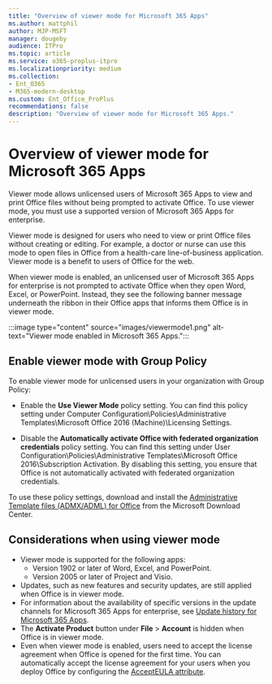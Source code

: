 ```yaml
---
title: "Overview of viewer mode for Microsoft 365 Apps"
ms.author: mattphil
author: MJP-MSFT
manager: dougeby
audience: ITPro
ms.topic: article
ms.service: o365-proplus-itpro
ms.localizationpriority: medium
ms.collection: 
- Ent_O365
- M365-modern-desktop
ms.custom: Ent_Office_ProPlus
recommendations: false
description: "Overview of viewer mode for Microsoft 365 Apps."
---
```


# Overview of viewer mode for Microsoft 365 Apps

Viewer mode allows unlicensed users of Microsoft 365 Apps to view and print Office files without being prompted to activate Office. To use viewer mode, you must use a supported version of Microsoft 365 Apps for enterprise.

Viewer mode is designed for users who need to view or print Office files without creating or editing. For example, a doctor or nurse can use this mode to open files in Office from a health-care line-of-business application. Viewer mode is a benefit to users of Office for the web.

When viewer mode is enabled, an unlicensed user of Microsoft 365 Apps for enterprise is not prompted to activate Office when they open Word, Excel, or PowerPoint. Instead, they see the following banner message underneath the ribbon in their Office apps that informs them Office is in viewer mode.

:::image type="content" source="images/viewermode1.png" alt-text="Viewer mode enabled in Microsoft 365 Apps.":::

## Enable viewer mode with Group Policy

To enable viewer mode for unlicensed users in your organization with Group Policy:

- Enable the **Use Viewer Mode** policy setting. You can find this policy setting under Computer Configuration\Policies\Administrative Templates\Microsoft Office 2016 (Machine)\Licensing Settings.

- Disable the **Automatically activate Office with federated organization credentials** policy setting. You can find this setting under User Configuration\Policies\Administrative Templates\Microsoft Office 2016\Subscription Activation. By disabling this setting, you ensure that Office is not automatically activated with federated organization credentials.

To use these policy settings, download and install the [Administrative Template files (ADMX/ADML) for Office](https://www.microsoft.com/download/details.aspx?id=49030) from the Microsoft Download Center.

## Considerations when using viewer mode

- Viewer mode is supported for the following apps:
  - Version 1902 or later of Word, Excel, and PowerPoint.
  - Version 2005 or later of Project and Visio.
- Updates, such as new features and security updates, are still applied when Office is in viewer mode.
- For information about the availability of specific versions in the update channels for Microsoft 365 Apps for enterprise, see [Update history for Microsoft 365 Apps](/officeupdates/update-history-microsoft365-apps-by-date).
- The **Activate Product** button under **File** > **Account** is hidden when Office is in viewer mode.
- Even when viewer mode is enabled, users need to accept the license agreement when Office is opened for the first time. You can automatically accept the license agreement for your users when you deploy Office by configuring the [AcceptEULA attribute](office-deployment-tool-configuration-options.md#accepteula-attribute-part-of-display-element).